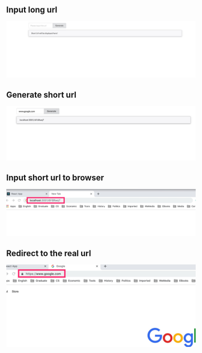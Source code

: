 ## Input long url
![](https://github.com/seventheluck/shortUrlApplication/raw/master/pics/1.jpg)

## Generate short url
![](https://github.com/seventheluck/shortUrlApplication/raw/master/pics/2.jpg)

## Input short url to browser
![](https://github.com/seventheluck/shortUrlApplication/raw/master/pics/3.jpg)

## Redirect to the real url
![](https://github.com/seventheluck/shortUrlApplication/raw/master/pics/4.jpg)
